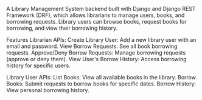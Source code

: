 A Library Management System backend built with Django and Django REST Framework (DRF), which allows librarians to manage users, books, and borrowing requests. Library users can browse books, request books for borrowing, and view their borrowing history.

Features
Librarian APIs:
Create Library User: Add a new library user with an email and password.
View Borrow Requests: See all book borrowing requests.
Approve/Deny Borrow Requests: Manage borrowing requests (approve or deny them).
View User's Borrow History: Access borrowing history for specific users.

Library User APIs:
List Books: View all available books in the library.
Borrow Books: Submit requests to borrow books for specific dates.
Borrow History: View personal borrowing history.



